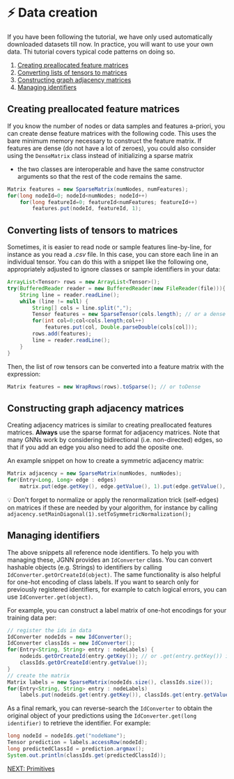 # :zap: Data creation

If you have been following the tutorial, we have only used automatically downloaded datasets till now.
In practice, you will want to use your own data. Thi tutorial covers typical code patterns on doing so.

1. [Creating preallocated feature matrices](#creating-preallocated-feature-matrices)
2. [Converting lists of tensors to matrices](#converting-lists-of-tensors=to-matrices)
3. [Constructing graph adjacency matrices](#constructing-graph-adjacency-matrices)
4. [Managing identifiers](#managing-identifiers)

## Creating preallocated feature matrices
If you know the number of nodes or data samples and features a-priori, you can create
dense feature matrices with the following code. This uses the bare minimum memory necessary
to construct the feature matrix. If features are dense (do not have a lot of zeroes), 
you could also consider using the `DenseMatrix` class instead of initializing a sparse matrix
- the two classes are interoperable and have the same constructor arguments
 so that the rest of the code remains the same.

```java
Matrix features = new SparseMatrix(numNodes, numFeatures);
for(long nodeId=0; nodeId<numNodes; nodeId++)
	for(long featureId=0; featureId<numFeatures; featureId++)
		features.put(nodeId, featureId, 1);
```

## Converting lists of tensors to matrices
Sometimes, it is easier to read node or sample features line-by-line, for instance as you
read a *.csv* file. In this case, you can store each line in an individual tensor. You 
can do this with a snippet like the following one, appropriately adjusted to ignore
classes or sample identifiers in your data:

```java
ArrayList<Tensor> rows = new ArrayList<Tensor>();
try(BufferedReader reader = new BufferedReader(new FileReader(file))){
	String line = reader.readLine();
	while (line != null) {
		String[] cols = line.split(",");
		Tensor features = new SparseTensor(cols.length); // or a dense tensor
		for(int col=0;col<cols.length;col++)
			features.put(col, Double.parseDouble(cols[col]));
		rows.add(features);
		line = reader.readLine();
	}
}
```

Then, the list of row tensors can be converted into a feature matrix with the expression:

```java
Matrix features = new WrapRows(rows).toSparse(); // or toDense
```

## Constructing graph adjacency matrices
Creating adjacency matrices is similar to creating preallocated features matrices. 
**Always** use the sparse format for adjacency matrices.
Note that many GNNs work by considering bidirectional (i.e. non-directed) edges,
so that if you add an edge you also need to add the oposite one.

An example snippet on how to create a symmetric adjacency matrix:

```java
Matrix adjacency = new SparseMatrix(numNodes, numNodes);
for(Entry<Long, Long> edge : edges)
	matrix.put(edge.getKey(), edge.getValue(), 1).put(edge.getValue(), edge.getKey(), 1);
```

:bulb: Don't forget to normalize or apply the renormalization trick (self-edges) on matrices 
if these are needed by your algorithm, for instance by calling `adjacency.setMainDiagonal(1).setToSymmetricNormalization();`

## Managing identifiers
The above snippets all reference node identifiers. To help you with managing these, JGNN
provides an `IdConverter` class. You can convert hashable objects (e.g. Strings) to identifiers
by calling `IdConverter.getOrCreateId(object)`. The same functionality is also helpful 
for one-hot encoding of class labels. If you want to search only for previously registered identifiers, 
for example to catch logical errors, you can use `IdConverter.get(object)`.

For example, you can construct a label matrix of one-hot encodings for your training data per:

```java
// register the ids in data
IdConverter nodeIds = new IdConverter();
IdConverter classIds = new IdConverter();
for(Entry<String, String> entry : nodeLabels) {
	nodeids.getOrCreateId(entry.getKey()); // or .get(entry.getKey()) if reusing nodeIds of feature loading
	classIds.getOrCreateId(entry.getValue());
}
// create the matrix
Matrix labels = new SparseMatrix(nodeIds.size(), classIds.size());
for(Entry<String, String> entry : nodeLabels) 
	labels.put(nodeids.get(entry.getKey()), classIds.get(entry.getValue()), 1);
```

As a final remark, you can reverse-search the `IdConverter` to obtain the original object of your
predictions using the `IdConverter.get(long identifier)` to retrieve the identifier. For example:

```java
long nodeId = nodeIds.get("nodeName");
Tensor prediction = labels.accessRow(nodeId);
long predictedClassId = prediction.argmax();
System.out.println(classIds.get(predictedClassId));
```



[NEXT: Primitives](Primitives.md)